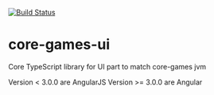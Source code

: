 [![Build Status](https://travis-ci.org/jtbdevelopment/core-games-ui.svg?branch=master)](https://travis-ci.org/jtbdevelopment/core-games-ui)

# core-games-ui
Core TypeScript library for UI part to match core-games jvm

Version < 3.0.0 are AngularJS
Version >= 3.0.0 are Angular

